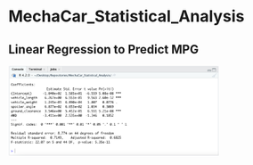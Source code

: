 # MechaCar_Statistical_Analysis

## Linear Regression to Predict MPG


<img src="https://github.com/Acromic/MechaCar_Statistical_Analysis/blob/main/Images/output_linear_regression.png" width="75%" height="75%">
